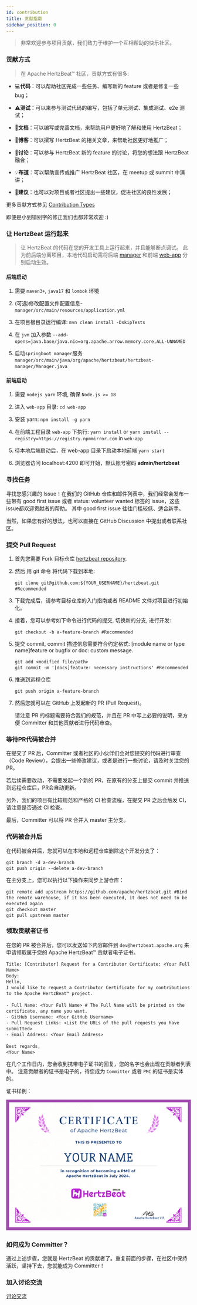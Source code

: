 ```yaml
---
id: contribution  
title: 贡献指南
sidebar_position: 0
---
```


<!--
Licensed to the Apache Software Foundation (ASF) under one or more
contributor license agreements.  See the NOTICE file distributed with
this work for additional information regarding copyright ownership.
The ASF licenses this file to You under the Apache License, Version 2.0
(the "License"); you may not use this file except in compliance with
the License.  You may obtain a copy of the License at

https://www.apache.org/licenses/LICENSE-2.0

Unless required by applicable law or agreed to in writing, software
distributed under the License is distributed on an "AS IS" BASIS,
WITHOUT WARRANTIES OR CONDITIONS OF ANY KIND, either express or implied.
See the License for the specific language governing permissions and
limitations under the License.
-->

> 非常欢迎参与项目贡献，我们致力于维护一个互相帮助的快乐社区。

### 贡献方式

> 在 Apache HertzBeat™ 社区，贡献方式有很多:

- 💻**代码**：可以帮助社区完成一些任务、编写新的 feature 或者是修复一些 bug；

- ⚠️**测试**：可以来参与测试代码的编写，包括了单元测试、集成测试、e2e 测试；

- 📖**文档**：可以编写或完善文档，来帮助用户更好地了解和使用 HertzBeat；

- 📝**博客**：可以撰写 HertzBeat 的相关文章，来帮助社区更好地推广；

- 🤔**讨论**：可以参与 HertzBeat 新的 feature 的讨论，将您的想法跟 HertzBeat 融合；

- 💡**布道**：可以帮助宣传或推广 HertzBeat 社区，在 meetup 或 summit 中演讲；

- 💬**建议**：也可以对项目或者社区提出一些建议，促进社区的良性发展；

更多贡献方式参见 [Contribution Types](https://allcontributors.org/docs/en/emoji-key)

即便是小到错别字的修正我们也都非常欢迎 :)

### 让 HertzBeat 运行起来

> 让 HertzBeat 的代码在您的开发工具上运行起来，并且能够断点调试。
> 此为前后端分离项目，本地代码启动需将后端 [manager](https://github.com/apache/hertzbeat/tree/master/hertzbeat-manager) 和前端 [web-app](https://github.com/apache/hertzbeat/tree/master/web-app) 分别启动生效。

#### 后端启动

1. 需要 `maven3+`, `java17` 和 `lombok` 环境

2. (可选)修改配置文件配置信息-`manager/src/main/resources/application.yml`

3. 在项目根目录运行编译: `mvn clean install -DskipTests`

4. 在 `jvm` 加入参数 `--add-opens=java.base/java.nio=org.apache.arrow.memory.core,ALL-UNNAMED`

5. 启动`springboot manager`服务 `manager/src/main/java/org/apache/hertzbeat/hertzbeat-manager/Manager.java`

#### 前端启动

1. 需要 `nodejs yarn` 环境, 确保 `Node.js >= 18`

2. 进入 `web-app` 目录: `cd web-app`

3. 安装 yarn: `npm install -g yarn`

4. 在前端工程目录 `web-app` 下执行: `yarn install` or `yarn install --registry=https://registry.npmmirror.com` in `web-app`

5. 待本地后端启动后，在 web-app 目录下启动本地前端 `yarn start`

6. 浏览器访问 localhost:4200 即可开始，默认账号密码 **admin/hertzbeat**

### 寻找任务

寻找您感兴趣的 Issue！在我们的 GitHub 仓库和邮件列表中，我们经常会发布一些带有 good first issue 或者 status: volunteer wanted 标签的 issue，这些issue都欢迎贡献者的帮助。
其中 good first issue 往往门槛较低、适合新手。

当然，如果您有好的想法，也可以直接在 GitHub Discussion 中提出或者联系社区。

### 提交 Pull Request

1. 首先您需要 Fork 目标仓库 [hertzbeat repository](https://github.com/apache/hertzbeat).
2. 然后 用 git 命令 将代码下载到本地:

    ```shell
    git clone git@github.com:${YOUR_USERNAME}/hertzbeat.git #Recommended  
    ```

3. 下载完成后，请参考目标仓库的入门指南或者 README 文件对项目进行初始化。
4. 接着，您可以参考如下命令进行代码的提交, 切换新的分支, 进行开发:

    ```shell
    git checkout -b a-feature-branch #Recommended  
    ```

5. 提交 commit, commit 描述信息需要符合约定格式: [module name or type name]feature or bugfix or doc: custom message.

    ```shell
    git add <modified file/path> 
    git commit -m '[docs]feature: necessary instructions' #Recommended 
    ```

6. 推送到远程仓库

    ```shell
    git push origin a-feature-branch   
    ```

7. 然后您就可以在 GitHub 上发起新的 PR (Pull Request)。

    请注意 PR 的标题需要符合我们的规范，并且在 PR 中写上必要的说明，来方便 Committer 和其他贡献者进行代码审查。

### 等待PR代码被合并

在提交了 PR 后，Committer 或者社区的小伙伴们会对您提交的代码进行审查（Code Review），会提出一些修改建议，或者是进行一些讨论，请及时关注您的PR。

若后续需要改动，不需要发起一个新的 PR，在原有的分支上提交 commit 并推送到远程仓库后，PR会自动更新。

另外，我们的项目有比较规范和严格的 CI 检查流程，在提交 PR 之后会触发 CI，请注意是否通过 CI 检查。

最后，Committer 可以将 PR 合并入 master 主分支。

### 代码被合并后

在代码被合并后，您就可以在本地和远程仓库删除这个开发分支了：

```shell
git branch -d a-dev-branch
git push origin --delete a-dev-branch
```

在主分支上，您可以执行以下操作来同步上游仓库：

```shell
git remote add upstream https://github.com/apache/hertzbeat.git #Bind the remote warehouse, if it has been executed, it does not need to be executed again
git checkout master 
git pull upstream master
```

### 领取贡献者证书

在您的 PR 被合并后，您可以发送如下内容邮件到 `dev@hertzbeat.apache.org` 来申请领取属于您的 Apache HertzBeat™ 贡献者电子证书。

```text
Title: [Contributor] Request for a Contributor Certificate: <Your Full Name>
Body:
Hello,
I would like to request a Contributor Certificate for my contributions to the Apache HertzBeat™ project.

- Full Name: <Your Full Name> # The Full Name will be printed on the certificate, any name you want.
- GitHub Username: <Your GitHub Username>
- Pull Request Links: <List the URLs of the pull requests you have submitted>
- Email Address: <Your Email Address>

Best regards,
<Your Name>
```

在几个工作日内，您会收到携带电子证书的回复，您的名字也会出现在贡献者列表中。
注意贡献者的证书是电子的，待您成为 `Committer` 或者 `PMC` 的证书是实体的。

证书样例：

![cert](/img/docs/hertzbeat-cert.png)

### 如何成为 Committer？

通过上述步骤，您就是 HertzBeat 的贡献者了。重复前面的步骤，在社区中保持活跃，坚持下去，您就能成为 Committer！

### 加入讨论交流

[讨论交流](contact)
